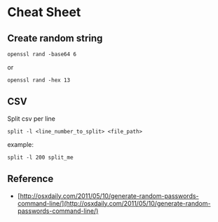 # Cheat Sheet

## Create random string

`openssl rand -base64 6`

or

`openssl rand -hex 13`

## CSV

Split csv per line

`split -l <line_number_to_split> <file_path>`

example:

`split -l 200 split_me`

## Reference

* [http://osxdaily.com/2011/05/10/generate-random-passwords-command-line/](http://osxdaily.com/2011/05/10/generate-random-passwords-command-line/)